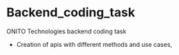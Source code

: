 # Backend_coding_task
ONITO Technologies backend coding task
* Creation of apis with different methods and use cases,

